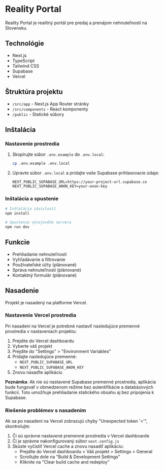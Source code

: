 # Reality Portal

Reality Portal je realitný portál pre predaj a prenájom nehnuteľností na Slovensku.

## Technológie

- Next.js
- TypeScript
- Tailwind CSS
- Supabase
- Vercel

## Štruktúra projektu

- `/src/app` - Next.js App Router stránky
- `/src/components` - React komponenty
- `/public` - Statické súbory

## Inštalácia

### Nastavenie prostredia

1. Skopírujte súbor `.env.example` do `.env.local`:
   ```bash
   cp .env.example .env.local
   ```

2. Upravte súbor `.env.local` a pridajte vaše Supabase prihlasovacie údaje:
   ```
   NEXT_PUBLIC_SUPABASE_URL=https://your-project-url.supabase.co
   NEXT_PUBLIC_SUPABASE_ANON_KEY=your-anon-key
   ```

### Inštalácia a spustenie

```bash
# Inštalácia závislostí
npm install

# Spustenie vývojového servera
npm run dev
```

## Funkcie

- Prehliadanie nehnuteľností
- Vyhľadávanie a filtrovanie
- Používateľské účty (plánované)
- Správa nehnuteľností (plánované)
- Kontaktný formulár (plánované)

## Nasadenie

Projekt je nasadený na platforme Vercel.

### Nastavenie Vercel prostredia

Pri nasadení na Vercel je potrebné nastaviť nasledujúce premenné prostredia v nastaveniach projektu:

1. Prejdite do Vercel dashboardu
2. Vyberte váš projekt
3. Prejdite do "Settings" > "Environment Variables"
4. Pridajte nasledujúce premenné:
   - `NEXT_PUBLIC_SUPABASE_URL`
   - `NEXT_PUBLIC_SUPABASE_ANON_KEY`
5. Znovu nasaďte aplikáciu

**Poznámka**: Ak nie sú nastavené Supabase premenné prostredia, aplikácia bude fungovať v obmedzenom režime bez autentifikácie a databázových funkcií. Toto umožňuje prehliadanie statického obsahu aj bez pripojenia k Supabase.

### Riešenie problémov s nasadením

Ak sa po nasadení na Vercel zobrazujú chyby "Unexpected token '<'", skontrolujte:

1. Či sú správne nastavené premenné prostredia v Vercel dashboarde
2. Či je správne nakonfigurovaný súbor `next.config.js`
3. Skúste vyčistiť Vercel cache a znovu nasadiť aplikáciu:
   - Prejdite do Vercel dashboardu > Váš projekt > Settings > General
   - Scrollujte dole na "Build & Development Settings"
   - Kliknite na "Clear build cache and redeploy"
